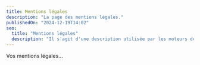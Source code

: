 ```yaml
---
title: Mentions légales
description: "La page des mentions légales."
publishedOn: "2024-12-19T14:02"
seo:
  title: "Mentions légales"
  description: "Il s'agit d'une description utilisée par les moteurs de recherche."
---
```


Vos mentions légales...
